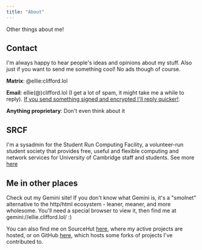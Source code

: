 ```yaml
---
title: "About"
---
```


Other things about me!

## Contact

I'm always happy to hear people's ideas and opinions about my stuff. Also just
if you want to send me something cool! No ads though of course.

**Matrix**: @ellie:clifford.lol

**Email**: ellie(@)clifford.lol (I get a lot of spam, it might take me a while to
reply). [If you send something signed and encrypted I'll reply
quicker!](https://ellie.clifford.lol/ellie_clifford.asc).

**Anything proprietary**: Don't even think about it

## SRCF

I'm a sysadmin for the Student Run Computing Facility, a volunteer-run student
society that provides free, useful and flexible computing and network services
for University of Cambridge staff and students. See more
[here](https://www.srcf.net)

## Me in other places

Check out my Gemini site! If you don't know what Gemini is, it's a "smolnet"
alternative to the http/html ecosystem - leaner, meaner, and more wholesome.
You'll need a special browser to view it, then find me at
gemini://ellie.clifford.lol/ :)

You can also find me on SourceHut [here](https://git.sr.ht/~ecc), where my
active projects are hosted, or on GitHub
[here](https://github.com/eleanor-clifford), which hosts some forks of projects
I've contributed to.
